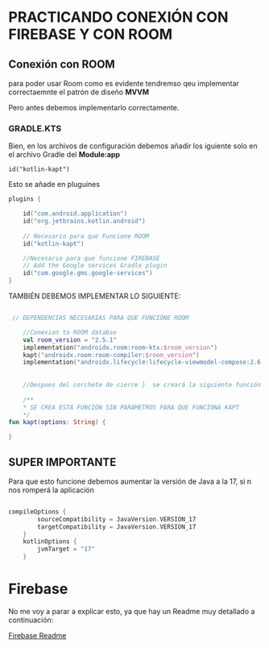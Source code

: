 # PRACTICANDO CONEXIÓN CON FIREBASE Y CON ROOM

## Conexión con ROOM

para poder usar Room como es evidente tendremso qeu implementar correctaemnte el patrón de diseño **MVVM**

Pero antes debemos implementarlo correctamente.


### GRADLE.KTS

Bien, en los archivos de configuración debemos añadir los iguiente solo en el archivo Gradle del **Module:app**

    id("kotlin-kapt")

Esto se añade en pluguines

```kotlin
plugins {

    id("com.android.application")
    id("org.jetbrains.kotlin.android")
    
    // Necesario para que Funcione ROOM
    id("kotlin-kapt")

    //Necesario para que funcione FIREBASE
    // Add the Google services Gradle plugin
    id("com.google.gms.google-services")
}
```

TAMBIÉN DEBEMOS IMPLEMENTAR LO SIGUIENTE:
```Kotlin

 // DEPENDENCIAS NECESARIAS PARA QUE FUNCIONE ROOM

    //Conexion to ROOM databse
    val room_version = "2.5.1"
    implementation("androidx.room:room-ktx:$room_version")
    kapt("androidx.room:room-compiler:$room_version")
    implementation("androidx.lifecycle:lifecycle-viewmodel-compose:2.6.1")
    
    
    //Despues del corchete de cierre }  se creará la siguiente función
    
    /**
    * SE CREA ESTA FUNCIÓN SIN PARÁMETROS PARA QUE FUNCIONA KAPT
    */
fun kapt(options: String) {

}


```

## SUPER IMPORTANTE

Para que esto funcione debemos aumentar la versión de Java a la 17, si n nos romperá la aplicación

```kotlin

compileOptions {
        sourceCompatibility = JavaVersion.VERSION_17
        targetCompatibility = JavaVersion.VERSION_17
    }
    kotlinOptions {
        jvmTarget = "17"
    }

```

# Firebase

No me voy a parar a explicar esto, ya que hay un Readme muy detallado a continuación:

[Firebase Readme](https://github.com/marcosfa00/FIREBASE)


